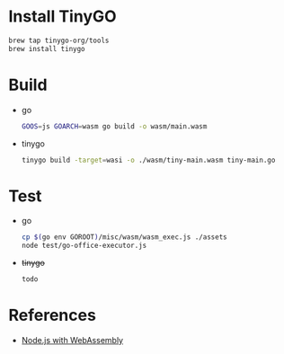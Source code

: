 # Install TinyGO

```bash
brew tap tinygo-org/tools
brew install tinygo
```

# Build

- go

  ```bash
  GOOS=js GOARCH=wasm go build -o wasm/main.wasm
  ```

- tinygo

  ```bash
  tinygo build -target=wasi -o ./wasm/tiny-main.wasm tiny-main.go
  ```

# Test

- go

  ```bash
  cp $(go env GOROOT)/misc/wasm/wasm_exec.js ./assets
  node test/go-office-executor.js
  ```

- ~~tinygo~~

  ```bash
  todo
  ```

# References

- [Node.js with WebAssembly](https://nodejs.dev/zh-cn/learn/nodejs-with-webassembly/#generating-webassembly-modules)
